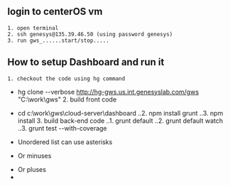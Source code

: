 
## login to centerOS vm
	1. open terminal
	2. ssh genesys@135.39.46.50	(using password genesys)
	3. run gws_......start/stop.....
	
## How to setup Dashboard and run it
	1. checkout the code using hg command
* hg clone --verbose http://hg-gws.us.int.genesyslab.com/gws "C:\work\gws"
	2. build front code
* cd c:\work\gws\cloud-server\dashboard
	..2. npm install grunt
	..3. npm install
	3. build back-end code
	..1. grunt default
	..2. grunt default watch
	..3. grunt test --with-coverage
	
  

* Unordered list can use asterisks
- Or minuses
+ Or pluses
+ 
